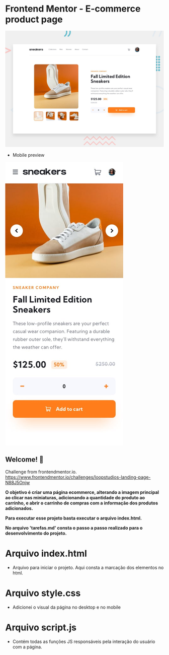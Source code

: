 # Frontend Mentor - E-commerce product page

![Design preview for the E-commerce product page coding challenge](./design/desktop-preview.jpg)

* Mobile preview

![Design preview in mobile](./design/mobile-design.jpg)


## Welcome! 👋

Challenge from frontendmentor.io. https://www.frontendmentor.io/challenges/loopstudios-landing-page-N88J5Onjw

**O objetivo é criar uma página ecommerce, alterando a imagem principal ao clicar nas miniaturas, adicionando a quantidade do produto ao carrinho, e abrir o carrinho de compras com a informação dos produtos adicionados.**

**Para executar esse projeto basta executar o arquivo index.html.**

**No arquivo 'tarefas.md' consta o passo a passo realizado para o desenvolvimento do projeto.**

 # Arquivo index.html
 * Arquivo para iniciar o projeto. Aqui consta a marcação dos elementos no html.

 # Arquivo style.css
 * Adicionei o visual da página no desktop e no mobile 

 # Arquivo script.js
  * Contém todas as funções JS responsáveis pela interação do usuário com a página. 